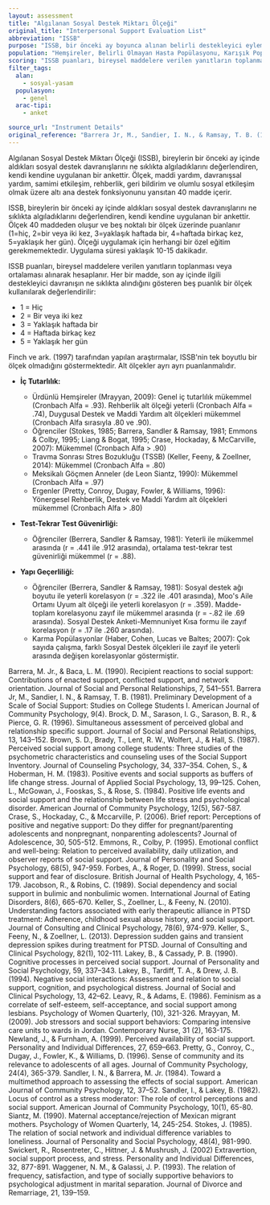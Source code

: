 ```yaml
---
layout: assessment
title: "Algılanan Sosyal Destek Miktarı Ölçeği"
original_title: "Interpersonal Support Evaluation List"
abbreviation: "ISSB"
purpose: "ISSB, bir önceki ay boyunca alınan belirli destekleyici eylemlerin öz bildirimine göre, algılanan sosyal destek miktarını değerlendirmek için tasarlanmıştır."
population: "Hemşireler, Belirli Olmayan Hasta Popülasyonu, Karışık Popülasyonlar"
scoring: "ISSB puanları, bireysel maddelere verilen yanıtların toplanması veya ortalaması alınarak hesaplanır. Maddeler, önceki ay boyunca her bir destekleyici davranışın alınma sıklığını yansıtan beş noktalı bir ölçek kullanılarak puanlanır (1=hiç, 2=bir veya iki kez, 3=yaklaşık haftada bir, 4=haftada birkaç kez, 5=yaklaşık her gün)."
filter_tags:
  alan:
    - sosyal-yasam
  populasyon:
    - genel
  arac-tipi:
    - anket

source_url: "Instrument Details"
original_reference: "Barrera Jr, M., Sandier, I. N., & Ramsay, T. B. (1981). Preliminary Development of a Scale of Social Support: Studies on College Students I. American Journal of Community Psychology, 9(4)."
---
```





Algılanan Sosyal Destek Miktarı Ölçeği (ISSB), bireylerin bir önceki ay içinde aldıkları sosyal destek davranışlarını ne sıklıkta algıladıklarını değerlendiren, kendi kendine uygulanan bir ankettir. Ölçek, maddi yardım, davranışsal yardım, samimi etkileşim, rehberlik, geri bildirim ve olumlu sosyal etkileşim olmak üzere altı ana destek fonksiyonunu yansıtan 40 madde içerir.


ISSB, bireylerin bir önceki ay içinde aldıkları sosyal destek davranışlarını ne sıklıkta algıladıklarını değerlendiren, kendi kendine uygulanan bir ankettir. Ölçek 40 maddeden oluşur ve beş noktalı bir ölçek üzerinde puanlanır (1=hiç, 2=bir veya iki kez, 3=yaklaşık haftada bir, 4=haftada birkaç kez, 5=yaklaşık her gün). Ölçeği uygulamak için herhangi bir özel eğitim gerekmemektedir. Uygulama süresi yaklaşık 10-15 dakikadır.


ISSB puanları, bireysel maddelere verilen yanıtların toplanması veya ortalaması alınarak hesaplanır. Her bir madde, son ay içinde ilgili destekleyici davranışın ne sıklıkta alındığını gösteren beş puanlık bir ölçek kullanılarak değerlendirilir:

*   1 = Hiç
*   2 = Bir veya iki kez
*   3 = Yaklaşık haftada bir
*   4 = Haftada birkaç kez
*   5 = Yaklaşık her gün

Finch ve ark. (1997) tarafından yapılan araştırmalar, ISSB'nin tek boyutlu bir ölçek olmadığını göstermektedir. Alt ölçekler ayrı ayrı puanlanmalıdır.



*   **İç Tutarlılık:**
    *   Ürdünlü Hemşireler (Mrayyan, 2009): Genel iç tutarlılık mükemmel (Cronbach Alfa = .93). Rehberlik alt ölçeği yeterli (Cronbach Alfa = .74), Duygusal Destek ve Maddi Yardım alt ölçekleri mükemmel (Cronbach Alfa sırasıyla .80 ve .90).
    *   Öğrenciler (Stokes, 1985; Barrera, Sandler & Ramsay, 1981; Emmons & Colby, 1995; Liang & Bogat, 1995; Crase, Hockaday, & McCarville, 2007): Mükemmel (Cronbach Alfa > .90)
    *   Travma Sonrası Stres Bozukluğu (TSSB) (Keller, Feeny, & Zoellner, 2014): Mükemmel (Cronbach Alfa = .80)
    *   Meksikalı Göçmen Anneler (de Leon Siantz, 1990): Mükemmel (Cronbach Alfa = .97)
    *   Ergenler (Pretty, Conroy, Dugay, Fowler, & Williams, 1996): Yönergesel Rehberlik, Destek ve Maddi Yardım alt ölçekleri mükemmel (Cronbach Alfa > .80)
*   **Test-Tekrar Test Güvenirliği:**
    *   Öğrenciler (Berrera, Sandler & Ramsay, 1981): Yeterli ile mükemmel arasında (r = .441 ile .912 arasında), ortalama test-tekrar test güvenirliği mükemmel (r = .88).


*   **Yapı Geçerliliği:**
    *   Öğrenciler (Berrera, Sandler & Ramsay, 1981): Sosyal destek ağı boyutu ile yeterli korelasyon (r = .322 ile .401 arasında), Moo's Aile Ortamı Uyum alt ölçeği ile yeterli korelasyon (r = .359). Madde-toplam korelasyonu zayıf ile mükemmel arasında (r = -.82 ile .69 arasında). Sosyal Destek Anketi-Memnuniyet Kısa formu ile zayıf korelasyon (r = .17 ile .260 arasında).
    *   Karma Popülasyonlar (Haber, Cohen, Lucas ve Baltes; 2007): Çok sayıda çalışma, farklı Sosyal Destek ölçekleri ile zayıf ile yeterli arasında değişen korelasyonlar göstermiştir.


Barrera, M. Jr., & Baca, L. M. (1990). Recipient reactions to social support: Contributions of enacted support, conflicted support, and network orientation. Journal of Social and Personal Relationships, 7, 541–551.
Barrera Jr, M., Sandier, I. N., & Ramsay, T. B. (1981). Preliminary Development of a Scale of Social Support: Studies on College Students I. American Journal of Community Psychology, 9(4).
Brock, D. M., Sarason, I. G., Sarason, B. R., & Pierce, G. R. (1996). Simultaneous assessment of perceived global and relationship specific support. Journal of Social and Personal Relationships, 13, 143–152.
Brown, S. D., Brady, T., Lent, R. W., Wolfert, J., & Hall, S. (1987). Perceived social support among college students: Three studies of the psychometric characteristics and counseling uses of the Social Support Inventory. Journal of Counseling Psychology, 34, 337–354.
Cohen, S., & Hoberman, H. M. (1983). Positive events and social supports as buffers of life change stress. Journal of Applied Social Psychology, 13, 99–125.
Cohen, L., McGowan, J., Fooskas, S., & Rose, S. (1984). Positive life events and social support and the relationship between life stress and psychological disorder. American Journal of Community Psychology, 12(5), 567-587.
Crase, S., Hockaday, C., & Mccarville, P. (2006). Brief report: Perceptions of positive and negative support: Do they differ for pregnant/parenting adolescents and nonpregnant, nonparenting adolescents? Journal of Adolescence, 30, 505-512.
Emmons, R., Colby, P. (1995). Emotional conflict and well-being: Relation to perceived availability, daily utilization, and observer reports of social support. Journal of Personality and Social Psychology, 68(5), 947-959.
Forbes, A., & Roger, D. (1999). Stress, social support and fear of disclosure. British Journal of Health Psychology, 4, 165-179.
Jacobson, R., & Robins, C. (1989). Social dependency and social support in bulimic and nonbulimic women. International Journal of Eating Disorders, 8(6), 665-670.
Keller, S., Zoellner, L., & Feeny, N. (2010). Understanding factors associated with early therapeutic alliance in PTSD treatment: Adherence, childhood sexual abuse history, and social support. Journal of Consulting and Clinical Psychology, 78(6), 974-979.
Keller, S., Feeny, N., & Zoellner, L. (2013). Depression sudden gains and transient depression spikes during treatment for PTSD. Journal of Consulting and Clinical Psychology, 82(1), 102-111.
Lakey, B., & Cassady, P. B. (1990). Cognitive processes in perceived social support. Journal of Personality and Social Psychology, 59, 337–343.
Lakey, B., Tardiff, T. A., & Drew, J. B. (1994). Negative social interactions: Assessment and relation to social support, cognition, and psychological distress. Journal of Social and Clinical Psychology, 13, 42–62.
Leavy, R., & Adams, E. (1986). Feminism as a correlate of self-esteem, self-acceptance, and social support among lesbians. Psychology of Women Quarterly, (10), 321-326.
Mrayyan, M. (2009). Job stressors and social support behaviors: Comparing intensive care units to wards in Jordan. Contemporary Nurse, 31 (2), 163-175.
Newland, J., & Furnham, A. (1999). Perceived availability of social support. Personality and Individual Differences, 27, 659–663.
Pretty, G., Conroy, C., Dugay, J., Fowler, K., & Williams, D. (1996). Sense of community and its relevance to adolescents of all ages. Journal of Community Psychology, 24(4), 365-379.
Sandler, I. N., & Barrera, M. Jr. (1984). Toward a multimethod approach to assessing the effects of social support. American Journal of Community Psychology, 12, 37–52.
Sandler, I., & Lakey, B. (1982). Locus of control as a stress moderator: The role of control perceptions and social support. American Journal of Community Psychology, 10(1), 65-80.
Siantz, M. (1990). Maternal acceptance/rejection of Mexican migrant mothers. Psychology of Women Quarterly, 14, 245-254.
Stokes, J. (1985). The relation of social network and individual difference variables to loneliness. Journal of Personality and Social Psychology, 48(4), 981-990.
Swickert, R., Rosentreter, C., Hittner, J. & Mushrush, J. (2002) Extravertion, social support process, and stress. Personality and Individual Differences, 32, 877-891.
Waggener, N. M., & Galassi, J. P. (1993). The relation of frequency, satisfaction, and type of socially supportive behaviors to psychological adjustment in marital separation. Journal of Divorce and Remarriage, 21, 139–159.

```